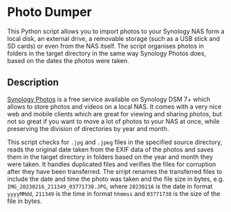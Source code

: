 # Photo Dumper

This Python script allows you to import photos to your Synology NAS form a local disk, an external drive, a removable storage (such as a USB stick and SD cards) or even from the NAS itself. The script organises photos in folders in the target directory in the same way Synology Photos does, based on the dates the photos were taken.

## Description

[Synology Photos](https://www.synology.com/en-uk/dsm/feature/photos) is a free service available on Synology DSM 7+ which allows to store photos and videos on a local NAS. It comes with a very nice web and mobile clients which are great for viewing and sharing photos, but not so great if you want to move a lot of photos to your NAS at once, while preserving the division of directories by year and month.

This script checks for `.jpg` and `.jpeg` files in the specified source directory, reads the original date taken from the EXIF data of the photos and saves them in the target directory in folders based on the year and month they were taken. It handles duplicated files and verifies the files for corruption after they have been transferred. The srript renames the transferred files to include the date and time the photo was taken and the file size in bytes, e.g. `IMG_20230216_211349_03771730.JPG`, where `20230216` is the date in format `yyyyMMdd`, `211349` is the time in format `hhmmss` and  `03771730` is the size of the file in bytes.
